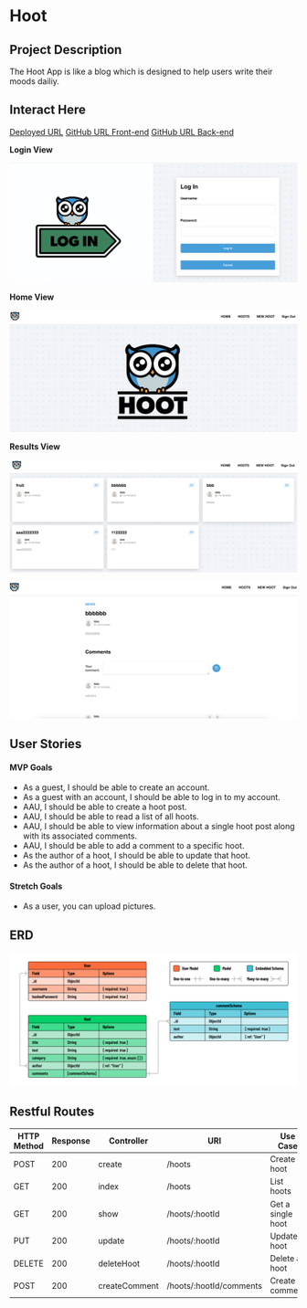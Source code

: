 
# Hoot

## Project Description


The Hoot App is like a blog which is designed to help users write their moods dailiy.

## Interact Here

[Deployed URL](https://hootblog.netlify.app/)
[GitHub URL Front-end](https://github.com/kevinsubmit/react-hoot-front-end)
[GitHub URL Back-end](https://github.com/kevinsubmit/express-api-hoot-back-end)


**Login View**

![image](./public/imgs/img1.png)

**Home View**

![image](./public/imgs/img4.png)

**Results View**

![image](./public/imgs/img2.png)

![image](./public/imgs/img3.png)

## User Stories

#### MVP Goals

- As a guest, I should be able to create an account.
- As a guest with an account, I should be able to log in to my account.
- AAU, I should be able to create a hoot post.
- AAU, I should be able to read a list of all hoots.
- AAU, I should be able to view information about a single hoot post along with its associated comments.
- AAU, I should be able to add a comment to a specific hoot.
- As the author of a hoot, I should be able to update that hoot.
- As the author of a hoot, I should be able to delete that hoot.

#### Stretch Goals

- As a user, you can upload pictures.


## ERD

![image](./public/imgs/erd.png)

## Restful Routes


| HTTP Method|  Response | Controller    | URI                      | Use Case        |
|------------|-----------|---------------|--------------------------|-----------------|
|  POST      |   200     | create        | /hoots                   |Create a hoot    |
|  GET       |   200     | index         | /hoots                   |List hoots       |
|  GET       |   200     | show          | /hoots/:hootId           |Get a single hoot|
|  PUT       |   200     | update        | /hoots/:hootId           |Update a hoot    |
|  DELETE    |   200     | deleteHoot    | /hoots/:hootId           |Delete a hoot    |
|  POST      |   200     | createComment | /hoots/:hootId/comments  | Create a comment|








